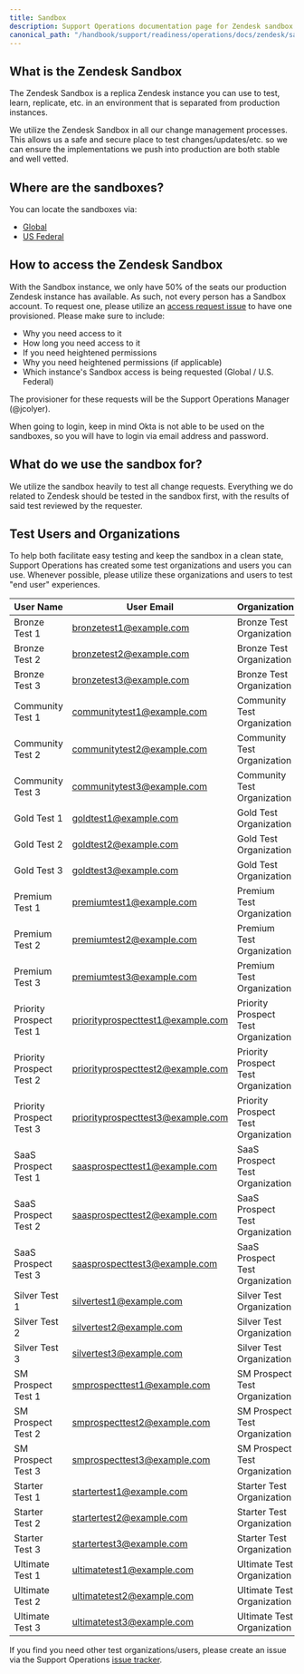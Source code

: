 ```yaml
---
title: Sandbox
description: Support Operations documentation page for Zendesk sandbox
canonical_path: "/handbook/support/readiness/operations/docs/zendesk/sandbox"
---
```


## What is the Zendesk Sandbox

The Zendesk Sandbox is a replica Zendesk instance you can use to test, learn,
replicate, etc. in an environment that is separated from production instances.

We utilize the Zendesk Sandbox in all our change management processes. This
allows us a safe and secure place to test changes/updates/etc. so we can
ensure the implementations we push into production are both stable and well
vetted.

## Where are the sandboxes?

You can locate the sandboxes via:

- [Global](https://gitlab1707170878.zendesk.com/agent/)
- [US Federal](https://gitlabfederalsupport1585318082.zendesk.com/agent)

## How to access the Zendesk Sandbox

With the Sandbox instance, we only have 50% of the seats our production Zendesk
instance has available. As such, not every person has a Sandbox account. To
request one, please utilize an
[access request issue](https://gitlab.com/gitlab-com/team-member-epics/access-requests/-/issues/new)
to have one provisioned. Please make sure to include:

- Why you need access to it
- How long you need access to it
- If you need heightened permissions
- Why you need heightened permissions (if applicable)
- Which instance's Sandbox access is being requested (Global / U.S. Federal)

The provisioner for these requests will be the Support Operations Manager
(@jcolyer).

When going to login, keep in mind Okta is not able to be used on the sandboxes,
so you will have to login via email address and password.

## What do we use the sandbox for?

We utilize the sandbox heavily to test all change requests. Everything we do
related to Zendesk should be tested in the sandbox first, with the results of
said test reviewed by the requester.

## Test Users and Organizations

To help both facilitate easy testing and keep the sandbox in a clean state,
Support Operations has created some test organizations and users you can use.
Whenever possible, please utilize these organizations and users to test "end
user" experiences.

| User Name                | User Email                        | Organization | Tags |
|--------------------------|-----------------------------------|--------------|------|
| Bronze Test 1            | <bronzetest1@example.com>           | Bronze Test Organization            | bronze                 |
| Bronze Test 2            | <bronzetest2@example.com>           | Bronze Test Organization            | bronze                 |
| Bronze Test 3            | <bronzetest3@example.com>           | Bronze Test Organization            | bronze                 |
| Community Test 1         | <communitytest1@example.com>        | Community Test Organization         | community              |
| Community Test 2         | <communitytest2@example.com>        | Community Test Organization         | community              |
| Community Test 3         | <communitytest3@example.com>        | Community Test Organization         | community              |
| Gold Test 1              | <goldtest1@example.com>             | Gold Test Organization              | gold                   |
| Gold Test 2              | <goldtest2@example.com>             | Gold Test Organization              | gold                   |
| Gold Test 3              | <goldtest3@example.com>             | Gold Test Organization              | gold                   |
| Premium Test 1           | <premiumtest1@example.com>          | Premium Test Organization           | premium                |
| Premium Test 2           | <premiumtest2@example.com>          | Premium Test Organization           | premium                |
| Premium Test 3           | <premiumtest3@example.com>          | Premium Test Organization           | premium                |
| Priority Prospect Test 1 | <priorityprospecttest1@example.com> | Priority Prospect Test Organization | priority_prospect      |
| Priority Prospect Test 2 | <priorityprospecttest2@example.com> | Priority Prospect Test Organization | priority_prospect      |
| Priority Prospect Test 3 | <priorityprospecttest3@example.com> | Priority Prospect Test Organization | priority_prospect      |
| SaaS Prospect Test 1     | <saasprospecttest1@example.com>     | SaaS Prospect Test Organization     | prospect prospect_saas |
| SaaS Prospect Test 2     | <saasprospecttest2@example.com>     | SaaS Prospect Test Organization     | prospect prospect_saas |
| SaaS Prospect Test 3     | <saasprospecttest3@example.com>     | SaaS Prospect Test Organization     | prospect prospect_saas |
| Silver Test 1            | <silvertest1@example.com>           | Silver Test Organization            | silver                 |
| Silver Test 2            | <silvertest2@example.com>           | Silver Test Organization            | silver                 |
| Silver Test 3            | <silvertest3@example.com>           | Silver Test Organization            | silver                 |
| SM Prospect Test 1       | <smprospecttest1@example.com>       | SM Prospect Test Organization       | prospect prospect_sm   |
| SM Prospect Test 2       | <smprospecttest2@example.com>       | SM Prospect Test Organization       | prospect prospect_sm   |
| SM Prospect Test 3       | <smprospecttest3@example.com>       | SM Prospect Test Organization       | prospect prospect_sm   |
| Starter Test 1           | <startertest1@example.com>          | Starter Test Organization           | starter                |
| Starter Test 2           | <startertest2@example.com>          | Starter Test Organization           | starter                |
| Starter Test 3           | <startertest3@example.com>          | Starter Test Organization           | starter                |
| Ultimate Test 1          | <ultimatetest1@example.com>         | Ultimate Test Organization          | ultimate               |
| Ultimate Test 2          | <ultimatetest2@example.com>         | Ultimate Test Organization          | ultimate               |
| Ultimate Test 3          | <ultimatetest3@example.com>         | Ultimate Test Organization          | ultimate               |

If you find you need other test organizations/users, please create an issue via the
Support Operations
[issue tracker](https://gitlab.com/gitlab-com/support/support-ops/support-ops-project/-/issues/new?issuable_template=Support%20Ops%20Issue%20Template).
